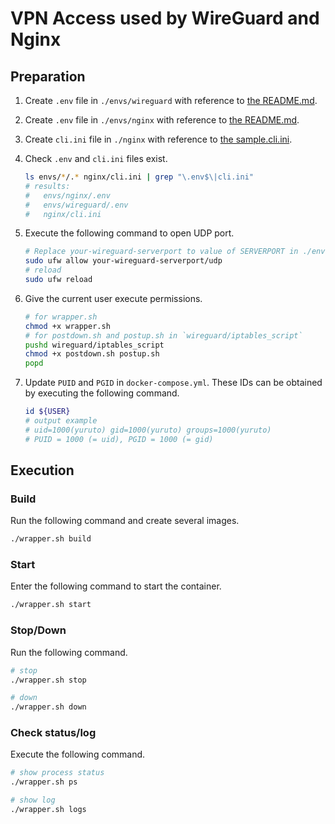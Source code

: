# VPN Access used by WireGuard and Nginx

## Preparation
1. Create `.env` file in `./envs/wireguard` with reference to [the README.md](./envs/wireguard/README.md).
1. Create `.env` file in `./envs/nginx` with reference to [the README.md](./envs/nginx/README.md).
1. Create `cli.ini` file in `./nginx` with reference to [the sample.cli.ini](./nginx/sample.cli.ini).
1. Check `.env` and `cli.ini` files exist.

    ```sh
    ls envs/*/.* nginx/cli.ini | grep "\.env$\|cli.ini"
    # results:
    #   envs/nginx/.env
    #   envs/wireguard/.env
    #   nginx/cli.ini
    ```

1. Execute the following command to open UDP port.

    ```sh
    # Replace your-wireguard-serverport to value of SERVERPORT in ./envs/wireguard/.env
    sudo ufw allow your-wireguard-serverport/udp
    # reload
    sudo ufw reload
    ```

1. Give the current user execute permissions.

    ```sh
    # for wrapper.sh
    chmod +x wrapper.sh
    # for postdown.sh and postup.sh in `wireguard/iptables_script`
    pushd wireguard/iptables_script
    chmod +x postdown.sh postup.sh
    popd
    ```

1. Update `PUID` and `PGID` in `docker-compose.yml`. These IDs can be obtained by executing the following command.

    ```sh
    id ${USER}
    # output example
    # uid=1000(yuruto) gid=1000(yuruto) groups=1000(yuruto)
    # PUID = 1000 (= uid), PGID = 1000 (= gid)
    ```

## Execution
### Build
Run the following command and create several images.

```sh
./wrapper.sh build
```

### Start
Enter the following command to start the container.

```sh
./wrapper.sh start
```

### Stop/Down
Run the following command.

```sh
# stop
./wrapper.sh stop

# down
./wrapper.sh down
```

### Check status/log
Execute the following command.

```sh
# show process status
./wrapper.sh ps

# show log
./wrapper.sh logs
```
